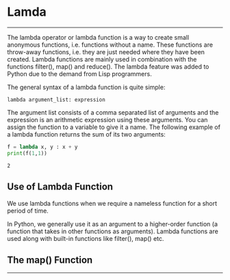 
# Lamda
---

The lambda operator or lambda function is a way to create small anonymous functions, i.e. functions without a name. These functions are throw-away functions, i.e. they are just needed where they have been created. Lambda functions are mainly used in combination with the functions filter(), map() and reduce(). The lambda feature was added to Python due to the demand from Lisp programmers.

The general syntax of a lambda function is quite simple:

`lambda argument_list: expression`

The argument list consists of a comma separated list of arguments and the expression is an arithmetic expression using these arguments. You can assign the function to a variable to give it a name.
The following example of a lambda function returns the sum of its two arguments: 


```python
f = lambda x, y : x + y
print(f(1,1))

```

    2
    

## Use of Lambda Function

We use lambda functions when we require a nameless function for a short period of time.

In Python, we generally use it as an argument to a higher-order function (a function that takes in other functions as arguments). Lambda functions are used along with built-in functions like filter(), map() etc.

## The map() Function
----
